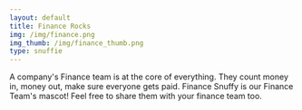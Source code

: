 ```yaml
---
layout: default
title: Finance Rocks
img: /img/finance.png
img_thumb: /img/finance_thumb.png
type: snuffie
---
```


A company's Finance team is at the core of everything. They count money in, money out, make sure everyone gets paid. Finance Snuffy is our Finance Team's mascot! Feel free to share them with your finance team too.
